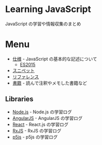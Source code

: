 # Learning JavaScript
JavaScript の学習や情報収集のまとめ

# Menu

- [仕様](Specification/) - JavaScript の基本的な記述について
  - [ES2015](Specification/es2015/README.md)
- [スニペット](Snippets/)
- [リファレンス](References/)
- [書籍](Books/) - 読んで注釈やメモした書籍など


## Libraries

- [Node.js](Libraries/Node/) - Node.js の学習ログ
- [AngularJS](Libraries/AngularJS/) - AngularJS の学習ログ
- [React](Libraries/React/) - React.js の学習ログ
- [RxJS](Libraries/RxJS/) - RxJS の学習ログ
- [p5js](Books/978-4-87783-381-7) - p5js の学習ログ
